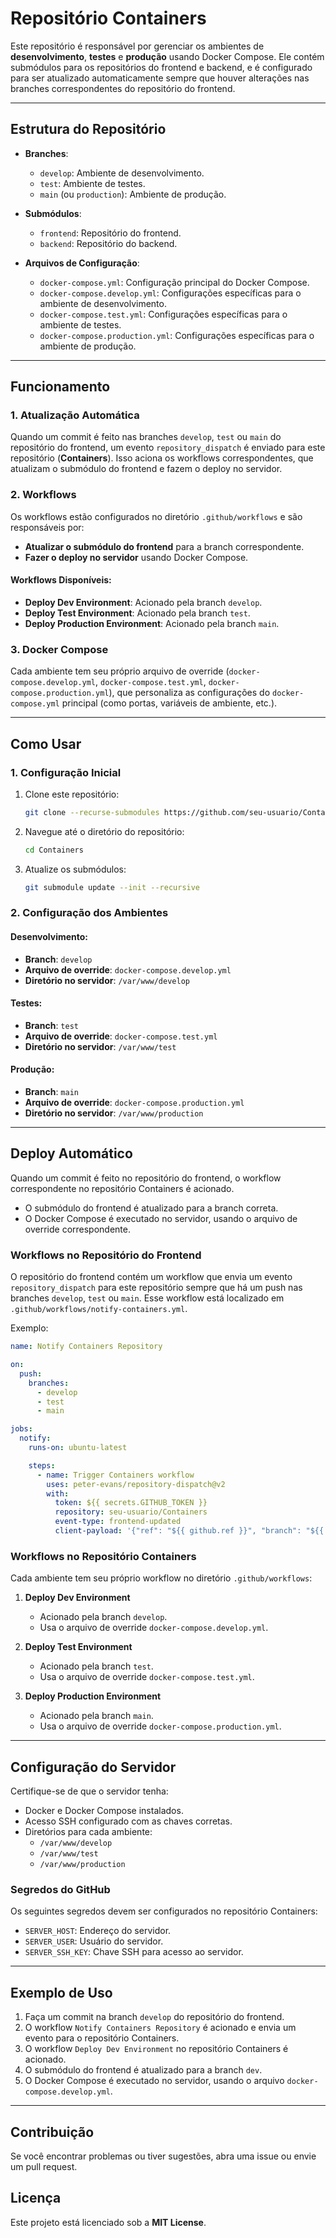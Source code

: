 # Repositório Containers

Este repositório é responsável por gerenciar os ambientes de **desenvolvimento**, **testes** e **produção** usando Docker Compose. Ele contém submódulos para os repositórios do frontend e backend, e é configurado para ser atualizado automaticamente sempre que houver alterações nas branches correspondentes do repositório do frontend.

---

## Estrutura do Repositório

- **Branches**:

  - `develop`: Ambiente de desenvolvimento.
  - `test`: Ambiente de testes.
  - `main` (ou `production`): Ambiente de produção.

- **Submódulos**:

  - `frontend`: Repositório do frontend.
  - `backend`: Repositório do backend.

- **Arquivos de Configuração**:

  - `docker-compose.yml`: Configuração principal do Docker Compose.
  - `docker-compose.develop.yml`: Configurações específicas para o ambiente de desenvolvimento.
  - `docker-compose.test.yml`: Configurações específicas para o ambiente de testes.
  - `docker-compose.production.yml`: Configurações específicas para o ambiente de produção.

---

## Funcionamento

### 1. **Atualização Automática**

Quando um commit é feito nas branches `develop`, `test` ou `main` do repositório do frontend, um evento `repository_dispatch` é enviado para este repositório (**Containers**). Isso aciona os workflows correspondentes, que atualizam o submódulo do frontend e fazem o deploy no servidor.

### 2. **Workflows**

Os workflows estão configurados no diretório `.github/workflows` e são responsáveis por:

- **Atualizar o submódulo do frontend** para a branch correspondente.
- **Fazer o deploy no servidor** usando Docker Compose.

#### Workflows Disponíveis:

- **Deploy Dev Environment**: Acionado pela branch `develop`.
- **Deploy Test Environment**: Acionado pela branch `test`.
- **Deploy Production Environment**: Acionado pela branch `main`.

### 3. **Docker Compose**

Cada ambiente tem seu próprio arquivo de override (`docker-compose.develop.yml`, `docker-compose.test.yml`, `docker-compose.production.yml`), que personaliza as configurações do `docker-compose.yml` principal (como portas, variáveis de ambiente, etc.).

---

## Como Usar

### 1. **Configuração Inicial**

1. Clone este repositório:
   ```bash
   git clone --recurse-submodules https://github.com/seu-usuario/Containers.git
   ```
2. Navegue até o diretório do repositório:
   ```bash
   cd Containers
   ```
3. Atualize os submódulos:
   ```bash
   git submodule update --init --recursive
   ```

### 2. **Configuração dos Ambientes**

#### Desenvolvimento:

- **Branch**: `develop`
- **Arquivo de override**: `docker-compose.develop.yml`
- **Diretório no servidor**: `/var/www/develop`

#### Testes:

- **Branch**: `test`
- **Arquivo de override**: `docker-compose.test.yml`
- **Diretório no servidor**: `/var/www/test`

#### Produção:

- **Branch**: `main`
- **Arquivo de override**: `docker-compose.production.yml`
- **Diretório no servidor**: `/var/www/production`

---

## Deploy Automático

Quando um commit é feito no repositório do frontend, o workflow correspondente no repositório Containers é acionado.

- O submódulo do frontend é atualizado para a branch correta.
- O Docker Compose é executado no servidor, usando o arquivo de override correspondente.

### **Workflows no Repositório do Frontend**

O repositório do frontend contém um workflow que envia um evento `repository_dispatch` para este repositório sempre que há um push nas branches `develop`, `test` ou `main`. Esse workflow está localizado em `.github/workflows/notify-containers.yml`.

Exemplo:

```yaml
name: Notify Containers Repository

on:
  push:
    branches:
      - develop
      - test
      - main

jobs:
  notify:
    runs-on: ubuntu-latest

    steps:
      - name: Trigger Containers workflow
        uses: peter-evans/repository-dispatch@v2
        with:
          token: ${{ secrets.GITHUB_TOKEN }}
          repository: seu-usuario/Containers
          event-type: frontend-updated
          client-payload: '{"ref": "${{ github.ref }}", "branch": "${{ github.ref_name }}"}'
```

### **Workflows no Repositório Containers**

Cada ambiente tem seu próprio workflow no diretório `.github/workflows`:

1. **Deploy Dev Environment**

   - Acionado pela branch `develop`.
   - Usa o arquivo de override `docker-compose.develop.yml`.

2. **Deploy Test Environment**

   - Acionado pela branch `test`.
   - Usa o arquivo de override `docker-compose.test.yml`.

3. **Deploy Production Environment**

   - Acionado pela branch `main`.
   - Usa o arquivo de override `docker-compose.production.yml`.

---

## Configuração do Servidor

Certifique-se de que o servidor tenha:

- Docker e Docker Compose instalados.
- Acesso SSH configurado com as chaves corretas.
- Diretórios para cada ambiente:
  - `/var/www/develop`
  - `/var/www/test`
  - `/var/www/production`

### **Segredos do GitHub**

Os seguintes segredos devem ser configurados no repositório Containers:

- `SERVER_HOST`: Endereço do servidor.
- `SERVER_USER`: Usuário do servidor.
- `SERVER_SSH_KEY`: Chave SSH para acesso ao servidor.

---

## Exemplo de Uso

1. Faça um commit na branch `develop` do repositório do frontend.
2. O workflow `Notify Containers Repository` é acionado e envia um evento para o repositório Containers.
3. O workflow `Deploy Dev Environment` no repositório Containers é acionado.
4. O submódulo do frontend é atualizado para a branch `dev`.
5. O Docker Compose é executado no servidor, usando o arquivo `docker-compose.develop.yml`.

---

## Contribuição

Se você encontrar problemas ou tiver sugestões, abra uma issue ou envie um pull request.

## Licença

Este projeto está licenciado sob a **MIT License**.

